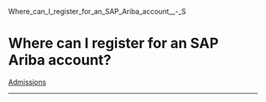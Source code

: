 Where_can_I_register_for_an_SAP_Ariba_account__-_S



Where can I register for an SAP Ariba account?
==============================================

[Admissions](https://www.sutd.edu.sg/tag/admissions/)

---

